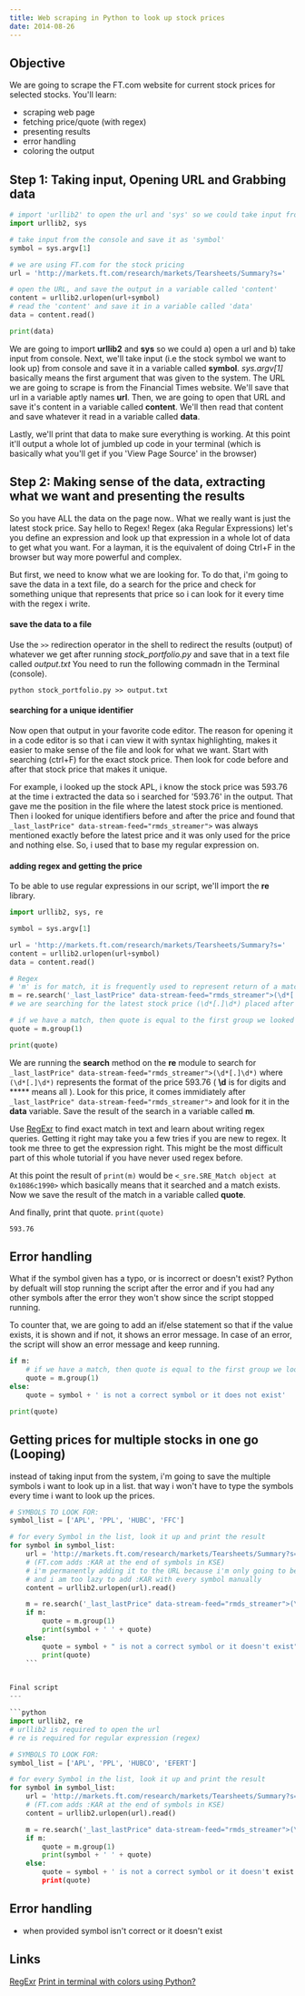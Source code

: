 ```yaml
---
title: Web scraping in Python to look up stock prices
date: 2014-08-26
---
```


Objective
---
We are going to scrape the FT.com website for current stock prices for selected stocks. You'll learn:

- scraping web page
- fetching price/quote (with regex)
- presenting results
- error handling
- coloring the output


Step 1: Taking input, Opening URL and Grabbing data
---

```python
# import 'urllib2' to open the url and 'sys' so we could take input from console
import urllib2, sys

# take input from the console and save it as 'symbol'
symbol = sys.argv[1]

# we are using FT.com for the stock pricing
url = 'http://markets.ft.com/research/markets/Tearsheets/Summary?s='

# open the URL, and save the output in a variable called 'content'
content = urllib2.urlopen(url+symbol)
# read the 'content' and save it in a variable called 'data'
data = content.read()

print(data)
```

We are going to import **urllib2** and **sys** so we could a) open a url and b) take input from console.
Next, we'll take input (i.e the stock symbol we want to look up) from console and save it in a variable called **symbol**. *sys.argv[1]* basically means the first argument that was given to the system. 
The URL we are going to scrape is from the Financial Times website. We'll save that url in a variable aptly names **url**.
Then, we are going to open that URL and save it's content in a variable called **content**. We'll then read that content and save whatever it read in a variable called **data**.

Lastly, we'll print that data to make sure everything is working. At this point it'll output a whole lot of jumbled up code in your terminal (which is basically what you'll get if you 'View Page Source' in the browser)


Step 2: Making sense of the data, extracting what we want and presenting the results
---
So you have ALL the data on the page now.. What we really want is just the latest stock price. Say hello to Regex! Regex (aka Regular Expressions) let's you define an expression and look up that expression in a whole lot of data to get what you want. For a layman, it is the equivalent of doing Ctrl+F in the browser but way more powerful and complex.

But first, we need to know what we are looking for. To do that, i'm going to save the data in a text file, do a search for the price and check for something unique that represents that price so i can look for it every time with the regex i write.

#### save the data to a file
Use the `>>` redirection operator in the shell to redirect the results (output) of whatever we get after running *stock_portfolio.py* and save that in a text file called *output.txt* You need to run the following commadn in the Terminal (console).

	python stock_portfolio.py >> output.txt


#### searching for a unique identifier
Now open that output in your favorite code editor. The reason for opening it in a code editor is so that i can view it with syntax highlighting, makes it easier to make sense of the file and look for what we want. Start with searching (ctrl+F) for the exact stock price. Then look for code before and after that stock price that makes it unique.

For example, i looked up the stock APL, i know the stock price was 593.76 at the time i extracted the data so i searched for '593.76' in the output. That gave me the position in the file where the latest stock price is mentioned. Then i looked for unique identifiers before and after the price and found that `_last_lastPrice" data-stream-feed="rmds_streamer">` was always mentioned exactly before the latest price and it was only used for the price and nothing else. So, i used that to base my regular expression on.

#### adding regex  and getting the price

To be able to use regular expressions in our script, we'll import the **re** library.

```python
import urllib2, sys, re

symbol = sys.argv[1]

url = 'http://markets.ft.com/research/markets/Tearsheets/Summary?s='
content = urllib2.urlopen(url+symbol)
data = content.read()

# Regex
# 'm' is for match, it is frequently used to represent return of a match
m = re.search('_last_lastPrice" data-stream-feed="rmds_streamer">(\d*[.]\d*)', data)
# we are searching for the latest stock price (\d*[.]\d*) placed after a specific span tag, in whatever is stored in 'data'.

# if we have a match, then quote is equal to the first group we looked up. the () represent a group in regex.
quote = m.group(1)

print(quote)
```


We are running the **search** method on the **re** module to search for `_last_lastPrice" data-stream-feed="rmds_streamer">(\d*[.]\d*)` where `(\d*[.]\d*)` represents the format of the price 593.76 ( **\d** is for digits and ***** means all ). Look for this price, it comes immidiately after `_last_lastPrice" data-stream-feed="rmds_streamer">` and look for it in the **data** variable. Save the result of the search in a variable called **m**.

Use [RegExr](http://www.regexr.com/) to find exact match in text and learn about writing regex queries. Getting it right may take you a few tries if you are new to regex. It took me three to get the expression right. This might be the most difficult part of this whole tutorial if you have never used regex before.

At this point the result of `print(m)` would be `<_sre.SRE_Match object at 0x1086c1990>` which basically means that it searched and a match exists. Now we save the result of the match in a variable called **quote**.


And finally, print that quote. `print(quote)`

```
593.76
```    

Error handling
---
What if the symbol given has a typo, or is incorrect or doesn't exist? Python by defualt will stop running the script after the error and if you had any other symbols after the error they won't show since the script stopped running.

To counter that, we are going to add an if/else statement so that if the value exists, it is shown and if not, it shows an error message. In case of an error, the script will show an error message and keep running.

```python
if m:
    # if we have a match, then quote is equal to the first group we looked up.
    quote = m.group(1)
else:
    quote = symbol + ' is not a correct symbol or it does not exist'

print(quote)
```

Getting prices for multiple stocks in one go (Looping)
---

instead of taking input from the system, i'm going to save the multiple symbols i want to look up in a list. that way i won't have to type the symbols every time i want to look up the prices.

```python
# SYMBOLS TO LOOK FOR:
symbol_list = ['APL', 'PPL', 'HUBC', 'FFC']

# for every Symbol in the list, look it up and print the result
for symbol in symbol_list:
    url = 'http://markets.ft.com/research/markets/Tearsheets/Summary?s='+symbol+':KAR'
    # (FT.com adds :KAR at the end of symbols in KSE)
    # i'm permanently adding it to the URL because i'm only going to be looking up KSE stocks
    # and i am too lazy to add :KAR with every symbol manually
    content = urllib2.urlopen(url).read()

    m = re.search('_last_lastPrice" data-stream-feed="rmds_streamer">(\d*[.]\d*)', content)
    if m:
        quote = m.group(1)
        print(symbol + ' ' + quote)
    else:
        quote = symbol + " is not a correct symbol or it doesn't exist"
        print(quote)
    ```


Final script
---

```python
import urllib2, re
# urllib2 is required to open the url
# re is required for regular expression (regex)

# SYMBOLS TO LOOK FOR:
symbol_list = ['APL', 'PPL', 'HUBCO', 'EFERT']

# for every Symbol in the list, look it up and print the result
for symbol in symbol_list:
    url = 'http://markets.ft.com/research/markets/Tearsheets/Summary?s='+symbol+':KAR'
    # (FT.com adds :KAR at the end of symbols in KSE)
    content = urllib2.urlopen(url).read()

    m = re.search('_last_lastPrice" data-stream-feed="rmds_streamer">(\d*[.]\d*)', content)
    if m:
        quote = m.group(1)
        print(symbol + ' ' + quote)
    else:
        quote = symbol + ' is not a correct symbol or it doesn't exist'
        print(quote)
```


Error handling
---

- when provided symbol isn't correct or it doesn't exist 


Links
---
[RegExr](http://www.regexr.com/)
[Print in terminal with colors using Python?](http://stackoverflow.com/questions/287871/print-in-terminal-with-colors-using-python)
